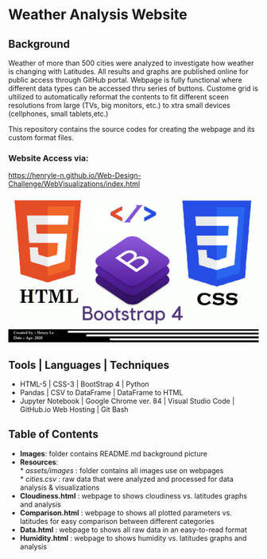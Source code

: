 # Weather Analysis Website
## Background
Weather of more than 500 cities were analyzed to investigate how weather is changing with Latitudes. All results and graphs are published online for public access through GitHub portal. Webpage is fully functional where different data types can be accessed thru series of buttons. Custome grid is ultilized to automatically reformat the contents to fit different sceen resolutions from large (TVs, big monitors, etc.) to xtra small devices (cellphones, small tablets,etc.)

This repository contains the source codes for creating the webpage and its custom format files.  

### Website Access via: 
https://henryle-n.github.io/Web-Design-Challenge/WebVisualizations/index.html  
  
  
![HTML/CSS/BootStrap](WebVisualizations/Images/ReadmePic.png)  
  
  
## Tools | Languages | Techniques  
  * HTML-5 | CSS-3 | BootStrap 4 | Python  
  * Pandas | CSV to DataFrame | DataFrame to HTML  
  * Jupyter Notebook | Google Chrome ver. 84 | Visual Studio Code | GitHub.io Web Hosting | Git Bash  

## Table of Contents  
  * **Images**: folder contains README.md background picture
  * **Resources**:  
        * *assets/images* : folder contains all images use on webpages  
        * *cities.csv* : raw data that were analyzed and processed for data analysis & visualizations  
  * **Cloudiness.html** : webpage to shows cloudiness vs. latitudes graphs and analysis  
  * **Comparison.html** : webpage to shows all plotted parameters vs. latitudes for easy comparison between different categories 
  * **Data.html** : webpage to shows all raw data in an easy-to-read format 
  * **Humidity.html** : webpage to shows humidity vs. latitudes graphs and analysis  
  
